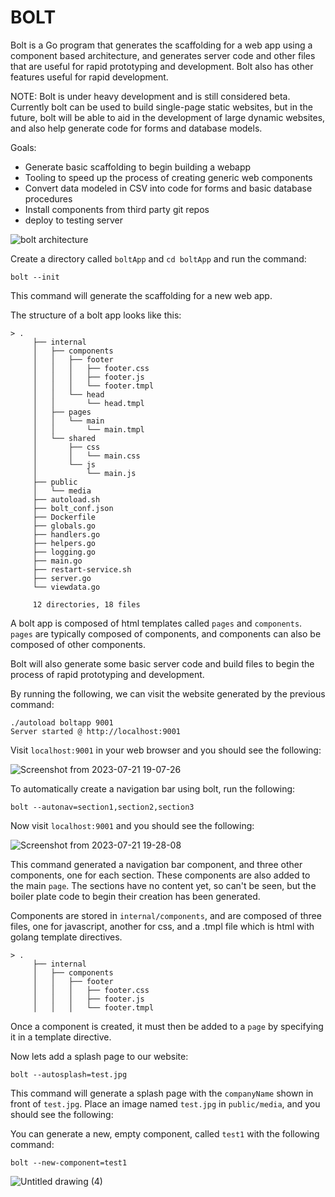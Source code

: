 
# BOLT

Bolt is a Go program that generates the scaffolding for a web app using a 
component based architecture, and generates server code and other files that
are useful for rapid prototyping and development. Bolt also has other features
useful for rapid development. 

NOTE: Bolt is under heavy development and is still considered beta. Currently 
bolt can be used to build single-page static websites, but in the future, bolt 
will be able to aid in the development of large dynamic websites, and also help
generate code for forms and database models. 

Goals:
 - Generate basic scaffolding to begin building a webapp
 - Tooling to speed up the process of creating generic web components
 - Convert data modeled in CSV into code for forms and basic database procedures
 - Install components from third party git repos
 - deploy to testing server

![bolt architecture](https://github.com/hartsfield/bolt/assets/30379836/b1f68fc2-b418-4bbf-b2aa-3575165d77cb)

Create a directory called `boltApp` and `cd boltApp` and run the command:

    bolt --init

This command will generate the scaffolding for a new web app.

The structure of a bolt app looks like this:

    > .
         ├── internal
         │   ├── components
         │   │   ├── footer
         │   │   │   ├── footer.css
         │   │   │   ├── footer.js
         │   │   │   └── footer.tmpl
         │   │   └── head
         │   │       └── head.tmpl
         │   ├── pages
         │   │   └── main
         │   │       └── main.tmpl
         │   └── shared
         │       ├── css
         │       │   └── main.css
         │       └── js
         │           └── main.js
         ├── public
         │   └── media
         ├── autoload.sh
         ├── bolt_conf.json
         ├── Dockerfile
         ├── globals.go
         ├── handlers.go
         ├── helpers.go
         ├── logging.go
         ├── main.go
         ├── restart-service.sh
         ├── server.go
         └── viewdata.go
         
         12 directories, 18 files

A bolt app is composed of html templates called `pages` and `components`. `pages`
are typically composed of components, and components can also be composed of
other components. 

Bolt will also generate some basic server code and build files to begin the 
process of rapid prototyping and development. 

By running the following, we can visit the website generated by the previous 
command:

    ./autoload boltapp 9001
    Server started @ http://localhost:9001

Visit `localhost:9001` in your web browser and you should see the following:

![Screenshot from 2023-07-21 19-07-26](https://github.com/hartsfield/bolt/assets/30379836/832f4789-9212-4af9-9d00-594043bfaa41)

To automatically create a navigation bar using bolt, run the following:

    bolt --autonav=section1,section2,section3

Now visit `localhost:9001` and you should see the following:

![Screenshot from 2023-07-21 19-28-08](https://github.com/hartsfield/bolt/assets/30379836/51c8d948-e086-4d4c-bb90-67f1590b8030)

This command generated a navigation bar component, and three other components, 
one for each section. These components are also added to the main `page`. The 
sections have no content yet, so can't be seen, but the boiler plate code to 
begin their creation has been generated.

Components are stored in `internal/components`, and are composed of three files,
one for javascript, another for css, and a .tmpl file which is html with golang 
template directives.

    > .
         ├── internal
         │   ├── components
         │   │   ├── footer
         │   │   │   ├── footer.css
         │   │   │   ├── footer.js
         │   │   │   └── footer.tmpl


Once a component is created, it must then be added to a `page` by specifying it 
in a template directive.

Now lets add a splash page to our website:

    bolt --autosplash=test.jpg

This command will generate a splash page with the `companyName` shown in front 
of `test.jpg`. Place an image named `test.jpg` in `public/media`, and you should 
see the following:

You can generate a new, empty component, called `test1` with the following 
command:

    bolt --new-component=test1


![Untitled drawing (4)](https://github.com/hartsfield/bolt/assets/30379836/b551f0d4-53e5-4309-b7d7-9fc26b7eaa76)
